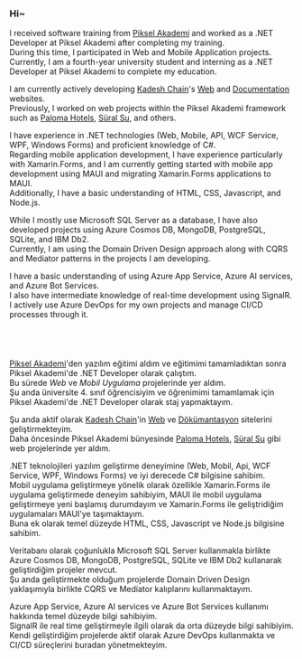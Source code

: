 ### Hi~

I received software training from [Piksel Akademi](https://pikselakademi.com.tr/) and worked as a .NET Developer at Piksel Akademi after completing my training.   
During this time, I participated in Web and Mobile Application projects.    
Currently, I am a fourth-year university student and interning as a .NET Developer at Piksel Akademi to complete my education.    

I am currently actively developing [Kadesh Chain](https://github.com/KadeshChain)'s [Web](https://github.com/KadeshChain) and [Documentation](https://docs.kadeshchain.com/) websites.    
Previously, I worked on web projects within the Piksel Akademi framework such as [Paloma Hotels](https://www.palomahotels.com/en), [Süral Su](https://suralsu.com.tr/), and others.   

I have experience in .NET technologies (Web, Mobile, API, WCF Service, WPF, Windows Forms) and proficient knowledge of C#.    
Regarding mobile application development, I have experience particularly with Xamarin.Forms, and I am currently getting started with mobile app development using MAUI and migrating Xamarin.Forms applications to MAUI.    
Additionally, I have a basic understanding of HTML, CSS, Javascript, and Node.js.   

While I mostly use Microsoft SQL Server as a database, I have also developed projects using Azure Cosmos DB, MongoDB, PostgreSQL, SQLite, and IBM Db2.    
Currently, I am using the Domain Driven Design approach along with CQRS and Mediator patterns in the projects I am developing.   

I have a basic understanding of using Azure App Service, Azure AI services, and Azure Bot Services.    
I also have intermediate knowledge of real-time development using SignalR.    
I actively use Azure DevOps for my own projects and manage CI/CD processes through it.   
    
&ensp;     
#
[Piksel Akademi](https://pikselakademi.com.tr/)'den yazılım eğitimi aldım ve eğitimimi tamamladıktan sonra Piksel Akademi'de .NET Developer olarak çalıştım.    
Bu sürede _Web_ ve _Mobil Uygulama_ projelerinde yer aldım.    
Şu anda üniversite 4. sınıf öğrencisiyim ve öğrenimimi tamamlamak için Piksel Akademi'de .NET Developer olarak staj yapmaktayım.   

Şu anda aktif olarak [Kadesh Chain](https://github.com/KadeshChain)'in [Web](https://github.com/KadeshChain) ve [Dökümantasyon](https://docs.kadeshchain.com/) sitelerini geliştirmekteyim.     
Daha öncesinde Piksel Akademi bünyesinde [Paloma Hotels](https://www.palomahotels.com/en), [Süral Su](https://suralsu.com.tr/) gibi web projelerinde yer aldım.     

.NET teknolojileri yazılım geliştirme deneyimine (Web, Mobil, Api, WCF Service, WPF, Windows Forms) ve iyi derecede C# bilgisine sahibim.   
Mobil uygulama geliştirmeye yönelik olarak özellikle Xamarin.Forms ile uygulama geliştirmede deneyim sahibiyim, MAUI ile mobil uygulama geliştirmeye yeni başlamış durumdayım ve Xamarin.Forms ile geliştridiğim uygulamaları MAUI'ye taşımaktayım.    
Buna ek olarak temel düzeyde HTML, CSS, Javascript ve Node.js bilgisine sahibim.     

Veritabanı olarak çoğunlukla Microsoft SQL Server kullanmakla birlikte Azure Cosmos DB, MongoDB, PostgreSQL, SQLite ve IBM Db2 kullanarak geliştirdiğim projeler mevcut.    
Şu anda geliştirmekte olduğum projelerde Domain Driven Design yaklaşımıyla birlikte CQRS ve Mediator kalıplarını kullanmaktayım.

Azure App Service, Azure AI services ve Azure Bot Services kullanımı hakkında temel düzeyde bilgi sahibiyim.        
SignalR ile real time geliştirmeyle ilgili olarak da orta düzeyde bilgi sahibiyim.     
Kendi geliştirdiğim projelerde aktif olarak Azure DevOps kullanmakta ve CI/CD süreçlerini buradan yönetmekteyim.          

<!--
nuget.org
username: kadirguventurk
Packages:
 -Name: KB-RSA
  Status: Latest
  Version: 1.0.4
-->


